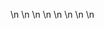 

















































\n
\n
\n
\n
\n
\n
\n
\n


























































































































































































































































